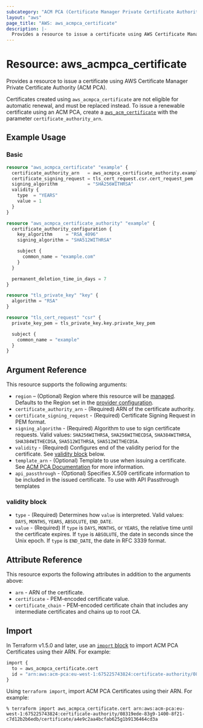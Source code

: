 ```yaml
---
subcategory: "ACM PCA (Certificate Manager Private Certificate Authority)"
layout: "aws"
page_title: "AWS: aws_acmpca_certificate"
description: |-
  Provides a resource to issue a certificate using AWS Certificate Manager Private Certificate Authority (ACM PCA)
---
```


# Resource: aws_acmpca_certificate

Provides a resource to issue a certificate using AWS Certificate Manager Private Certificate Authority (ACM PCA).

Certificates created using `aws_acmpca_certificate` are not eligible for automatic renewal,
and must be replaced instead.
To issue a renewable certificate using an ACM PCA, create a [`aws_acm_certificate`](acm_certificate.html)
with the parameter `certificate_authority_arn`.

## Example Usage

### Basic

```terraform
resource "aws_acmpca_certificate" "example" {
  certificate_authority_arn   = aws_acmpca_certificate_authority.example.arn
  certificate_signing_request = tls_cert_request.csr.cert_request_pem
  signing_algorithm           = "SHA256WITHRSA"
  validity {
    type  = "YEARS"
    value = 1
  }
}

resource "aws_acmpca_certificate_authority" "example" {
  certificate_authority_configuration {
    key_algorithm     = "RSA_4096"
    signing_algorithm = "SHA512WITHRSA"

    subject {
      common_name = "example.com"
    }
  }

  permanent_deletion_time_in_days = 7
}

resource "tls_private_key" "key" {
  algorithm = "RSA"
}

resource "tls_cert_request" "csr" {
  private_key_pem = tls_private_key.key.private_key_pem

  subject {
    common_name = "example"
  }
}
```

## Argument Reference

This resource supports the following arguments:

* `region` – (Optional) Region where this resource will be [managed](https://docs.aws.amazon.com/general/latest/gr/rande.html#regional-endpoints). Defaults to the Region set in the [provider configuration](https://registry.terraform.io/providers/hashicorp/aws/latest/docs#aws-configuration-reference).
* `certificate_authority_arn` - (Required) ARN of the certificate authority.
* `certificate_signing_request` - (Required) Certificate Signing Request in PEM format.
* `signing_algorithm` - (Required) Algorithm to use to sign certificate requests. Valid values: `SHA256WITHRSA`, `SHA256WITHECDSA`, `SHA384WITHRSA`, `SHA384WITHECDSA`, `SHA512WITHRSA`, `SHA512WITHECDSA`.
* `validity` - (Required) Configures end of the validity period for the certificate. See [validity block](#validity-block) below.
* `template_arn` - (Optional) Template to use when issuing a certificate.
  See [ACM PCA Documentation](https://docs.aws.amazon.com/privateca/latest/userguide/UsingTemplates.html) for more information.
* `api_passthrough` - (Optional) Specifies X.509 certificate information to be included in the issued certificate. To use with API Passthrough templates

### validity block

* `type` - (Required) Determines how `value` is interpreted. Valid values: `DAYS`, `MONTHS`, `YEARS`, `ABSOLUTE`, `END_DATE`.
* `value` - (Required) If `type` is `DAYS`, `MONTHS`, or `YEARS`, the relative time until the certificate expires. If `type` is `ABSOLUTE`, the date in seconds since the Unix epoch. If `type` is `END_DATE`, the  date in RFC 3339 format.

## Attribute Reference

This resource exports the following attributes in addition to the arguments above:

* `arn` - ARN of the certificate.
* `certificate` - PEM-encoded certificate value.
* `certificate_chain` - PEM-encoded certificate chain that includes any intermediate certificates and chains up to root CA.

## Import

In Terraform v1.5.0 and later, use an [`import` block](https://developer.hashicorp.com/terraform/language/import) to import ACM PCA Certificates using their ARN. For example:

```terraform
import {
  to = aws_acmpca_certificate.cert
  id = "arn:aws:acm-pca:eu-west-1:675225743824:certificate-authority/08319ede-83g9-1400-8f21-c7d12b2b6edb/certificate/a4e9c2aa4bcfab625g1b9136464cd3a"
}
```

Using `terraform import`, import ACM PCA Certificates using their ARN. For example:

```console
% terraform import aws_acmpca_certificate.cert arn:aws:acm-pca:eu-west-1:675225743824:certificate-authority/08319ede-83g9-1400-8f21-c7d12b2b6edb/certificate/a4e9c2aa4bcfab625g1b9136464cd3a
```
